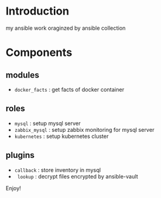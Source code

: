 # Introduction

my ansible work oraginzed by ansible collection


# Components

## modules

* `docker_facts` : get facts of docker container

## roles

* `mysql` : setup mysql server
* `zabbix_mysql` : setup zabbix monitoring for mysql server
* `kubernetes` : setup kubernetes cluster

## plugins

* `callback` : store inventory in mysql
* ` lookup` : decrypt files encrypted by ansible-vault

Enjoy!
